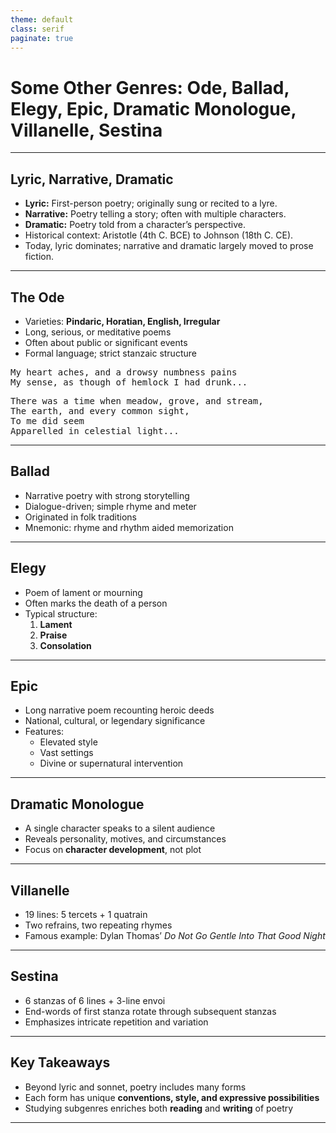 ```yaml
---
theme: default
class: serif
paginate: true
---
```


# Some Other Genres: Ode, Ballad, Elegy, Epic, Dramatic Monologue, Villanelle, Sestina

---

## Lyric, Narrative, Dramatic

- **Lyric:** First-person poetry; originally sung or recited to a lyre.
- **Narrative:** Poetry telling a story; often with multiple characters.
- **Dramatic:** Poetry told from a character’s perspective.
- Historical context: Aristotle (4th C. BCE) to Johnson (18th C. CE).  
- Today, lyric dominates; narrative and dramatic largely moved to prose fiction.

---

## The Ode

- Varieties: **Pindaric, Horatian, English, Irregular**
- Long, serious, or meditative poems
- Often about public or significant events
- Formal language; strict stanzaic structure

<pre>
My heart aches, and a drowsy numbness pains
My sense, as though of hemlock I had drunk...
</pre>

<pre>
There was a time when meadow, grove, and stream,
The earth, and every common sight,
To me did seem
Apparelled in celestial light...
</pre>

---

## Ballad

- Narrative poetry with strong storytelling
- Dialogue-driven; simple rhyme and meter
- Originated in folk traditions
- Mnemonic: rhyme and rhythm aided memorization

---

## Elegy

- Poem of lament or mourning
- Often marks the death of a person
- Typical structure:
  1. **Lament**  
  2. **Praise**  
  3. **Consolation**

---

## Epic

- Long narrative poem recounting heroic deeds
- National, cultural, or legendary significance
- Features:
  - Elevated style  
  - Vast settings  
  - Divine or supernatural intervention

---

## Dramatic Monologue

- A single character speaks to a silent audience
- Reveals personality, motives, and circumstances
- Focus on **character development**, not plot

---

## Villanelle

- 19 lines: 5 tercets + 1 quatrain  
- Two refrains, two repeating rhymes  
- Famous example: Dylan Thomas’ *Do Not Go Gentle Into That Good Night*

---

## Sestina

- 6 stanzas of 6 lines + 3-line envoi
- End-words of first stanza rotate through subsequent stanzas
- Emphasizes intricate repetition and variation

---

## Key Takeaways

- Beyond lyric and sonnet, poetry includes many forms
- Each form has unique **conventions, style, and expressive possibilities**
- Studying subgenres enriches both **reading** and **writing** of poetry

---



